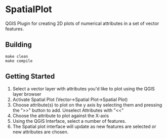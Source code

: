 # SpatialPlot

QGIS Plugin for creating 2D plots of numerical attributes in a set of vector features.


## Building ##

    make clean
    make compile

## Getting Started ##

1. Select a vector layer with attributes you'd like to plot using the QGIS layer browser
2.  Activate Spatial Plot (Vector->Spatial Plot->Spatial Plot)
3.  Choose attribute(s) to plot on the y axis by selecting them and pressing the ">>" button to add. Unselect Attributes with "<<"
4.  Choose the attribute to plot against the X-axis
5.  Using the QGIS Interface, select a number of features. 
6.  The Spatial plot interface will update as new features are selected or new attributes are chosen.
 
